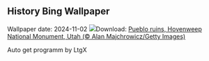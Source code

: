 ## History Bing Wallpaper
Wallpaper date: 2024-11-02
![](https://www.bing.com/th?id=OHR.HovenweepRuins_EN-US3883549583_UHD.jpg&w=1000)Download: [Pueblo ruins, Hovenweep National Monument, Utah (© Alan Majchrowicz/Getty Images)](https://www.bing.com/th?id=OHR.HovenweepRuins_EN-US3883549583_UHD.jpg)

Auto get programm by LtgX
